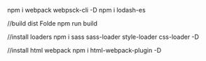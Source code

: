  npm i webpack webpsck-cli -D
 npm i lodash-es  



 //build dist Folde
 npm run build

//install loaders
npm i sass sass-loader style-loader css-loader -D

//install html webpack
npm i html-webpack-plugin -D

